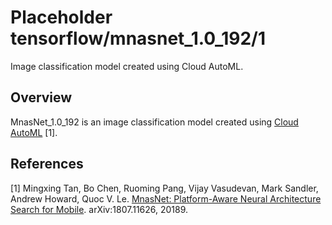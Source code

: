 # Placeholder tensorflow/mnasnet_1.0_192/1
Image classification model created using Cloud AutoML.

<!-- asset-path: legacy -->
<!-- module-type: image-classification -->

## Overview

MnasNet_1.0_192 is an image classification model
created using [Cloud AutoML](https://cloud.google.com/automl/) [1].

## References

[1] Mingxing Tan, Bo Chen, Ruoming Pang, Vijay Vasudevan, Mark Sandler,
Andrew Howard, Quoc V. Le. [MnasNet: Platform-Aware Neural Architecture Search for Mobile](https://arxiv.org/abs/1807.11626).
arXiv:1807.11626, 20189.
